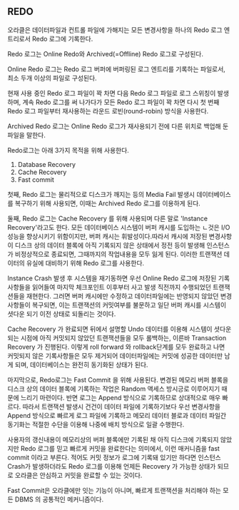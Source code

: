 ## REDO

오라클은 데이터파일과 컨트롤 파일에 가해지는 모든 변경사항을 하나의 Redo 로그 엔트리로서 Redo 로그에 기록한다.

Redo 로그는 Online Redo와 Archived(=Offline) Redo 로그로 구성된다.

Online Redo 로그는 Redo 로그 버퍼에 버퍼링된 로그 엔트리를 기록하는 파일로서, 최소 두개 이상의 파일로 구성된다.

현재 사용 중인 Redo 로그 파일이 꽉 차면 다음 Redo 로그 파일로 로그 스위칭이 발생하며, 계속 Redo 로그를 써 나가다가 모든 Redo 로그 파일이 꽉 차면 다시 첫 번째 Redo 로그 파일부터 재사용하는 라운드 로빈(round-robin) 방식을 사용한다.

Archived Redo 로그는 Online Redo 로그가 재사용되기 전에 다른 위치로 백업해 둔 파일을 말한다.

Redo로그는 아래 3가지 목적을 위해 사용한다.

1. Database Recovery
2. Cache Recovery
3. Fast commit



첫째, Redo 로그는 물리적으로 디스크가 깨지는 등의 Media Fail 발생시 데이터베이스를 복구하기 위해 사용되면, 이때는 Archived Redo 로그를 이용하게 된다.

둘째, Redo 로그는 Cache Recovery 를 위해 사용되며 다른 말로 'Instance Recovery'라고도 한다. 모든 데이터베이스 시스템이 버퍼 캐시를 도입하는 ㄴ것은 I/O 성능을 향상시키기 위함이지만, 버퍼 캐시는 휘발성이다.따라서 캐시에 저장된 변경사항이 디스크 상의 데이터 블록에 아직 기록되지 않은 상태에서 정전 등이 발생해 인스턴스가 비정상적으로 종료되면, 그때까지의 작업내용을 모두 잃게 된다. 이러한 트랜잭션 데이터의 유실에 대비하기 위해 Redo 로그를 사용한다.

Instance Crash 발생 후 시스템을 재기동하면 우선 Online Redo 로그에 저장된 기록 사항들을 읽어들여 마지막 체크포인트 이후부터 사고 발생 직전까지 수행되었던 트랜잭션들을 재현한다. 그러면 버퍼 캐시에만 수정하고 데이터파일에는 반영되지 않았던 변경사항들이 복구되면, 이는 트랜잭션의 커밋여부를 불문하고 일단 버퍼 캐시를 시스템이 셧다운 되기 이전 상태로 되돌리는 것이다.



Cache Recovery 가 완료되면 뒤에서 설명할 Undo 데이터를 이용해 시스템이 셧다운되는 시점에 아직 커밋되지 않았던 트랜잭션들을 모두 롤백하는, 이른바 Transaction Recovery 가 진행된다. 이렇게 roll forward 와 rollback단계를 모두 완료하고 나면 커밋되지 않은 기록사항들은 모두 제거되어 데이터파일에는 커밋에 성공한 데이터만 남게 되며, 데이터베이스는 완전히 동기화된 상태가 된다.



마지막으로, Redo로그는 Fast Commit 을 위해 사용된다. 변경된 메모리 버퍼 블록을 디스크 상의 데이터 블록에 기록하는 작업은 Random 액세스 방시긍로 이루어지기 때문에 느리기 마련이다. 반면 로그는 Append 방식으로 기록하므로 상대적으로 매우 빠르다. 따라서 트랜잭션 발생시 건건이 데이터 파일에 기록하기보다 우선 변경사항을 Append 방식으로 빠르게 로그 파일에 기록하고 메모리 데이터 블로과 데이터 파일간 동기화는 적절한 수단을 이용해 나중에 배치 방식으로 일괄 수행한다.

사용자의 갱신내용이 메모리상의 버퍼 블록에만 기록된 채 아직 디스크에 기록되지 않았지만 Redo 로그를 믿고 빠르게 커밋을 완료한다는 의미에서, 이런 매커니즘을 fast commit 이라고 부른다. 적어도 커밋 정보가 로그에 기록돼 있기만 하다면 인스턴스 Crash가 발생하더라도 Redo 로그를 이용해 언제든 Recovery 가 가능한 상태가 되므로 오라클은 안심하고 커밋을 완료할 수 있는 것이다.

Fast Commit은 오라클에만 잇는 기능이 아니며, 빠르게 트랜잭션을 처리해야 하는 모든 DBMS 의 공통적인 메커니즘이다. 